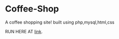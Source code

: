 # Coffee-Shop
A coffee shopping site! built using php,mysql,html,css

RUN HERE AT [link](localhost/main_cf).
